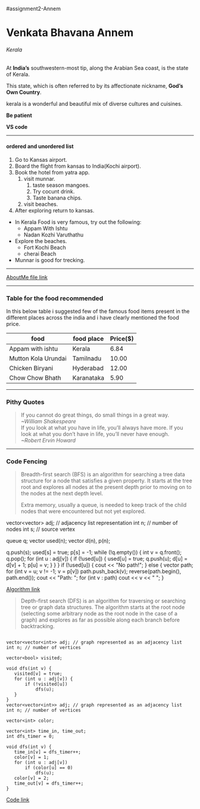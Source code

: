 #assignment2-Annem
# Venkata Bhavana Annem #
###### Kerala #######

At **India’s** southwestern-most tip, along the Arabian Sea coast, is the state of Kerala. 

This state, which is often referred to by its affectionate nickname, **God’s Own Country**.

kerala is a wonderful and beautiful mix of diverse cultures and cuisines.

**Be patient**

**VS code**

<hr/>

#### **ordered and unordered list** ####

1. Go to Kansas airport.
2. Board the flight from kansas to India(Kochi airport).
3. Book the hotel from yatra app.
     1. visit munnar.
        1. taste season mangoes.
        2. Try cocunt drink.
        3. Taste banana chips.
     2. visit beaches.
4. After exploring return to kansas.

* In Kerala Food is very famous, try out the following:
    * Appam With Ishtu 
    * Nadan Kozhi Varuthathu
* Explore the beaches.
    * Fort Kochi Beach
    * cherai Beach
* Munnar is good for trecking.

<hr/>

 [AboutMe file link](https://github.com/bhavana51197/assignment2-Annem/blob/main/AboutMe.md)

 <hr/>

 ### Table for the food recommended ###

 In this below table i suggested few of the famous food items present in the different places across the india
 and i have clearly mentioned the food price. 

 |food                 | food place | Price($) |
 |---------------------| ---------- | -------- |
 | Appam with ishtu    | Kerala     | 6.84     |
 | Mutton Kola Urundai | Tamilnadu  | 10.00    |
 | Chicken Biryani     | Hyderabad  | 12.00    |
 | Chow Chow Bhath     | Karanataka | 5.90     |

 <hr/>

 ### Pithy Quotes ###

 > If you cannot do great things, do small things in a great way.<br/>
 _~William Shakespeare_                                                        
 > If you look at what you have in life, you’ll always have more. If you look at what you don’t have in life, you’ll never have enough.<br/>
 _~Robert Ervin Howard_

 <hr/>

 ### Code Fencing ###

 > Breadth-first search (BFS) is an algorithm for searching a tree data structure for a node that satisfies a given property.
 > It starts at the tree root and explores all nodes at the present depth prior to moving on to the nodes at the next depth level. 
 >> 
 > Extra memory, usually a queue, is needed to keep track of the child nodes that were encountered but not yet explored.

 vector<vector<int>> adj;  // adjacency list representation
 int n; // number of nodes
 int s; // source vertex

 queue<int> q;
 vector<bool> used(n);
 vector<int> d(n), p(n);

 q.push(s);
 used[s] = true;
 p[s] = -1;
 while (!q.empty()) {
    int v = q.front();
    q.pop();
    for (int u : adj[v]) {
        if (!used[u]) {
            used[u] = true;
            q.push(u);
            d[u] = d[v] + 1;
            p[u] = v;
        }
    }
 }
 if (!used[u]) {
    cout << "No path!";
 } else {
    vector<int> path;
    for (int v = u; v != -1; v = p[v])
        path.push_back(v);
    reverse(path.begin(), path.end());
    cout << "Path: ";
    for (int v : path)
        cout << v << " ";
 }

 [Algorithm link](https://cp-algorithms.com/graph/breadth-first-search.html)

 > Depth-first search (DFS) is an algorithm for traversing or searching tree or graph data structures.
 > The algorithm starts at the root node (selecting some arbitrary node as the root node in the case of a graph) and explores as far as possible along each branch before backtracking.

 ```

 vector<vector<int>> adj; // graph represented as an adjacency list
 int n; // number of vertices

 vector<bool> visited;

 void dfs(int v) {
    visited[v] = true;
    for (int u : adj[v]) {
        if (!visited[u])
            dfs(u);
    }
 }
 vector<vector<int>> adj; // graph represented as an adjacency list
 int n; // number of vertices

 vector<int> color;

 vector<int> time_in, time_out;
 int dfs_timer = 0;

 void dfs(int v) {
    time_in[v] = dfs_timer++;
    color[v] = 1;
    for (int u : adj[v])
        if (color[u] == 0)
            dfs(u);
    color[v] = 2;
    time_out[v] = dfs_timer++;
 }
 ```
  [Code link](https://cp-algorithms.com/graph/depth-first-search.html)
